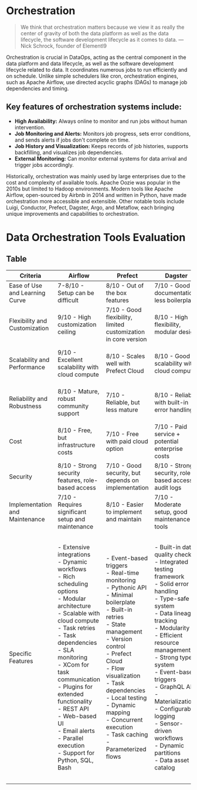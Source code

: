 # Orchestration

> We think that orchestration matters because we view it as really the center of gravity of
> both the data platform as well as the data lifecycle, the software development lifecycle
> as it comes to data.
> —Nick Schrock, founder of Elementl9

Orchestration is crucial in DataOps, acting as the central component in the data platform and data lifecycle, as well as the software development lifecycle related to data. It coordinates numerous jobs to run efficiently and on schedule. Unlike simple schedulers like cron, orchestration engines, such as Apache Airflow, use directed acyclic graphs (DAGs) to manage job dependencies and timing.

## Key features of orchestration systems include:
- **High Availability:** Always online to monitor and run jobs without human intervention.
- **Job Monitoring and Alerts:** Monitors job progress, sets error conditions, and sends alerts if jobs don't complete on time.
- **Job History and Visualization:** Keeps records of job histories, supports backfilling, and visualizes job dependencies.
- **External Monitoring:** Can monitor external systems for data arrival and trigger jobs accordingly.

Historically, orchestration was mainly used by large enterprises due to the cost and complexity of available tools. Apache Oozie was popular in the 2010s but limited to Hadoop environments. Modern tools like Apache Airflow, open-sourced by Airbnb in 2014 and written in Python, have made orchestration more accessible and extensible. Other notable tools include Luigi, Conductor, Prefect, Dagster, Argo, and Metaflow, each bringing unique improvements and capabilities to orchestration.

# Data Orchestration Tools Evaluation

## Table
| Criteria                          | Airflow                              | Prefect                            | Dagster                            | Mage                               |
|-----------------------------------|--------------------------------------|------------------------------------|------------------------------------|------------------------------------|
| Ease of Use and Learning Curve    | 7-8/10 - Setup can be difficult      | 8/10 - Out of the box features     | 7/10 - Good documentation, less boilerplate | 8/10 - User-friendly, low-code interface |
| Flexibility and Customization     | 9/10 - High customization ceiling    | 7/10 - Good flexibility, limited customization in core version  | 8/10 - High flexibility, modular design  | 7/10 - Limited customization, focus on simplicity  |
| Scalability and Performance       | 9/10 - Excellent scalability with cloud compute | 8/10 - Scales well with Prefect Cloud | 8/10 - Good scalability with cloud compute | 7/10 - Suitable for small to medium workloads  |
| Reliability and Robustness        | 8/10 - Mature, robust community support | 7/10 - Reliable, but less mature   | 8/10 - Reliable with built-in error handling | 7/10 - Reliable for small teams, less robust for large scale  |
| Cost                              | 8/10 - Free, but infrastructure costs | 7/10 - Free with paid cloud option | 7/10 - Paid service + potential enterprise costs | 8/10 - Currently free open source solution  |
| Security                          | 8/10 - Strong security features, role-based access | 7/10 - Good security, but depends on implementation | 8/10 - Strong security, role-based access, audit logs | 7/10 - Basic security features  |
| Implementation and Maintenance    | 7/10 - Requires significant setup and maintenance | 8/10 - Easier to implement and maintain | 7/10 - Moderate setup, good maintenance tools | 8/10 - Simple to implement, minimal maintenance  |
| Specific Features                 | - Extensive integrations<br>- Dynamic workflows<br>- Rich scheduling options<br>- Modular architecture<br>- Scalable with cloud compute<br>- Task retries<br>- Task dependencies<br>- SLA monitoring<br>- XCom for task communication<br>- Plugins for extended functionality<br>- REST API<br>- Web-based UI<br>- Email alerts<br>- Parallel execution<br>- Support for Python, SQL, Bash | - Event-based triggers<br>- Real-time monitoring<br>- Pythonic API<br>- Minimal boilerplate<br>- Built-in retries<br>- State management<br>- Version control<br>- Prefect Cloud<br>- Flow visualization<br>- Task dependencies<br>- Local testing<br>- Dynamic mapping<br>- Concurrent execution<br>- Task caching<br>- Parameterized flows | - Built-in data quality checks<br>- Integrated testing framework<br>- Solid error handling<br>- Type-safe system<br>- Data lineage tracking<br>- Modularity<br>- Efficient resource management<br>- Strong type system<br>- Event-based triggers<br>- GraphQL API<br>- Materializations<br>- Configurable logging<br>- Sensor-driven workflows<br>- Dynamic partitions<br>- Data asset catalog | - Low-code interface<br>- Visual programming<br>- Jupyter notebook integration<br>- Support for Python, R, SQL<br>- GUI-driven workflow creation<br>- Parameterized notebooks<br>- Real-time collaboration<br>- Simplified debugging<br>- Managed environment<br>- Auto-scaling<br>- Task scheduling<br>- Workflow visualization<br>- Built-in connectors<br>- Easy deployment<br>- Data versioning |















